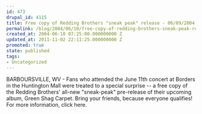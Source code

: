 ```yaml
---
id: 473
drupal_id: 4115
title: Free copy of Redding Brothers "sneak peak" release - 06/09/2004
permalink: /blog/2004/06/10/free-copy-of-redding-brothers-sneak-peak-release-06092004
created_at: 2004-06-10 07:25:00.000000000 Z
updated_at: 2011-11-02 22:11:25.000000000 Z
promoted: true
state: published
tags:
- Uncategorized
---
```

BARBOURSVILLE, WV - Fans who attended the June 11th concert at Borders in the Huntington Mall were treated to a special surprise -- a free copy of the Redding Brothers' all-new "sneak-peak" pre-release of their upcoming album, Green Shag Carpet. Bring your friends, because everyone qualifies! For more information, click here.

